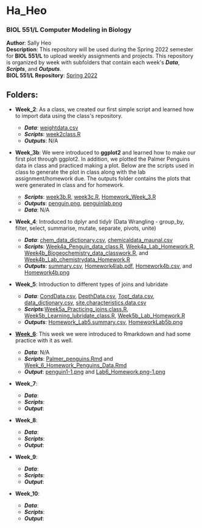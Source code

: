 # Ha_Heo

### BIOL 551/L Computer Modeling in Biology

**Author**: Sally Heo  
**Description**: This repository will be used during the Spring 2022 semester for **BIOL 551/L** to upload weekly assignments and projects. This repository is organized by week with subfolders that contain each week's **_Data_**, **_Scripts_**, and **_Outputs_**.  
**BIOL 551/L Repository**: [Spring 2022](https://github.com/Biol551-CSUN/Spring-2022) 

## **Folders**:

* **Week_2**: As a class, we created our first simple script and learned how to import data using the class's repository.  
  * **_Data_**: [weightdata.csv](https://github.com/Biol551-CSUN/Ha_Heo/blob/main/Week_2/Data/weightdata.csv) 
  * **_Scripts_**: [week2class.R](https://github.com/Biol551-CSUN/Ha_Heo/blob/main/Week_2/Scripts/week2class.R) 
  * **_Outputs_**: N/A   
    
* **Week_3b**: We were introduced to **ggplot2** and learned how to make our first plot through ggplot2. In addition, we plotted the Palmer Penguins data in class and practiced making a plot. Below are the scripts used in class to generate the plot in class along with the lab assignment/homework due. The outputs folder contains the plots that were generated in class and for homework. 
  * **_Scripts_**: [week3b.R](https://github.com/Biol551-CSUN/Ha_Heo/blob/main/Week_3b/Scripts/week3b.R), [week3c.R](https://github.com/Biol551-CSUN/Ha_Heo/blob/main/Week_3b/Scripts/week3c.R), [Homework_Week_3.R](https://github.com/Biol551-CSUN/Ha_Heo/blob/main/Week_3b/Scripts/Homework_Week_3.R)
  * **_Outputs_**: [penguin.png](https://github.com/Biol551-CSUN/Ha_Heo/blob/main/Week_3b/Output/penguin.png), [penguinlab.png](https://github.com/Biol551-CSUN/Ha_Heo/blob/main/Week_3b/Output/penguinlab.png)
  * **_Data_**: N/A
  
* **Week_4**: Introduced to dplyr and tidylr (Data Wrangling - group_by, filter, select, summarise, mutate, separate, pivots, unite)
  * **_Data_**: [chem_data_dictionary.csv](https://github.com/Biol551-CSUN/Ha_Heo/blob/main/week_4b/Data/chem_data_dictionary.csv), [chemicaldata_maunal.csv](https://github.com/Biol551-CSUN/Ha_Heo/blob/main/week_4b/Data/chemicaldata_maunalua.csv)
  * **_Scripts_**: [Week4a_Penguin_data_class.R](https://github.com/Biol551-CSUN/Ha_Heo/blob/main/week_4b/Scripts/Week4a_Penguin_data_class.R), [Week4a_Lab_Homework.R](https://github.com/Biol551-CSUN/Ha_Heo/blob/main/week_4b/Scripts/Week4a_Lab_Homework.R), [Week4b_Biogeochemistry_data_classwork.R](https://github.com/Biol551-CSUN/Ha_Heo/blob/main/week_4b/Scripts/Week4b_Biogeochemistry_data_classwork.R), and [Week4b_Lab_chemistrydata_Homework.R](https://github.com/Biol551-CSUN/Ha_Heo/blob/main/week_4b/Scripts/Week4b_Lab_chemistrydata_Homework.R)
  * **_Outputs_**: [summary.csv](https://github.com/Biol551-CSUN/Ha_Heo/blob/main/week_4b/Outputs/summary.csv), [Homework4lab.pdf](https://github.com/Biol551-CSUN/Ha_Heo/blob/main/week_4b/Outputs/Homework4lab.pdf), [Homework4b.csv](https://github.com/Biol551-CSUN/Ha_Heo/blob/main/week_4b/Outputs/Homework4b.csv), and [Homework4b.png](https://github.com/Biol551-CSUN/Ha_Heo/blob/main/week_4b/Outputs/Homework4b.png)

* **Week_5**: Introduction to different types of joins and lubridate
  * **_Data_**: [CondData.csv](https://github.com/Biol551-CSUN/Ha_Heo/blob/main/Week_5/Data/CondData.csv), [DepthData.csv](https://github.com/Biol551-CSUN/Ha_Heo/blob/main/Week_5/Data/DepthData.csv), [Topt_data.csv](https://github.com/Biol551-CSUN/Ha_Heo/blob/main/Week_5/Data/Topt_data.csv), [data_dictionary.csv](https://github.com/Biol551-CSUN/Ha_Heo/blob/main/Week_5/Data/data_dictionary.csv), [site.characteristics.data.csv](https://github.com/Biol551-CSUN/Ha_Heo/blob/main/Week_5/Data/site.characteristics.data.csv)
  * **_Scripts_**:[Week5a_Practicing_joins.class.R](https://github.com/Biol551-CSUN/Ha_Heo/blob/main/Week_5/Scripts/Week5a_Practicing_joins_class.R), [Week5b_Learning_lubridate_class.R](https://github.com/Biol551-CSUN/Ha_Heo/blob/main/Week_5/Scripts/Week5b_Learning_lubridate_class.R), [Week5b_Lab_Homework.R](https://github.com/Biol551-CSUN/Ha_Heo/blob/main/Week_5/Scripts/Week5b_Lab_Homework.R)
  * **_Outputs_**: [Homework_Lab5.summary.csv](https://github.com/Biol551-CSUN/Ha_Heo/blob/main/Week_5/Output/Homework_Lab5_summary.csv), [HomeworkLab5b.png](https://github.com/Biol551-CSUN/Ha_Heo/blob/main/Week_5/Output/HomeworkLab5b.png)
 
 * [**Week_6**](https://github.com/Biol551-CSUN/Ha_Heo/tree/main/Week_6): This week we were introduced to Rmarkdown and had some practice with it as well.
   * **_Data_**: N/A
   * **_Scripts_**: [Palmer_penguins.Rmd](https://github.com/Biol551-CSUN/Ha_Heo/blob/main/Week_6/Scripts/Palmer_penguins.Rmd) and [Week_6_Homework_Penguins_Data.Rmd](https://github.com/Biol551-CSUN/Ha_Heo/blob/main/Week_6/Scripts/Week6_Homework_Penguins_Data.Rmd) 
   * **_Output_**: [penguin1-1.png](https://github.com/Biol551-CSUN/Ha_Heo/blob/main/Week_6/Outputs/penguin1-1.png) and [Lab6_Homework.png-1.png](https://github.com/Biol551-CSUN/Ha_Heo/blob/main/Week_6/Outputs/Lab6_Homework.png-1.png)
 
 * **Week_7**:
   * **_Data_**:
   * **_Scripts_**:
   * **_Output_**:
 
 * **Week_8**:
   * **_Data_**:
   * **_Scripts_**:
   * **_Output_**:
 
 * **Week_9**:
   * **_Data_**:
   * **_Scripts_**:
   * **_Output_**:
 
 * **Week_10**:
   * **_Data_**:
   * **_Scripts_**:
   * **_Output_**:

